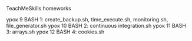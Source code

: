 TeachMeSkills homeworks

урок 9 BASH 1: create_backup.sh, time_execute.sh, monitoring.sh, file_generator.sh
урок 10 BASH 2: continuous integration.sh
урок 11 BASH 3: arrays.sh
урок 12 BASH 4: cookies.sh